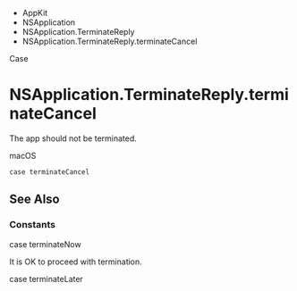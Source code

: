 

- AppKit
- NSApplication
- NSApplication.TerminateReply
-  NSApplication.TerminateReply.terminateCancel 

Case

# NSApplication.TerminateReply.terminateCancel

The app should not be terminated.

macOS

``` source
case terminateCancel
```

## See Also

### Constants

case terminateNow

It is OK to proceed with termination.

case terminateLater

